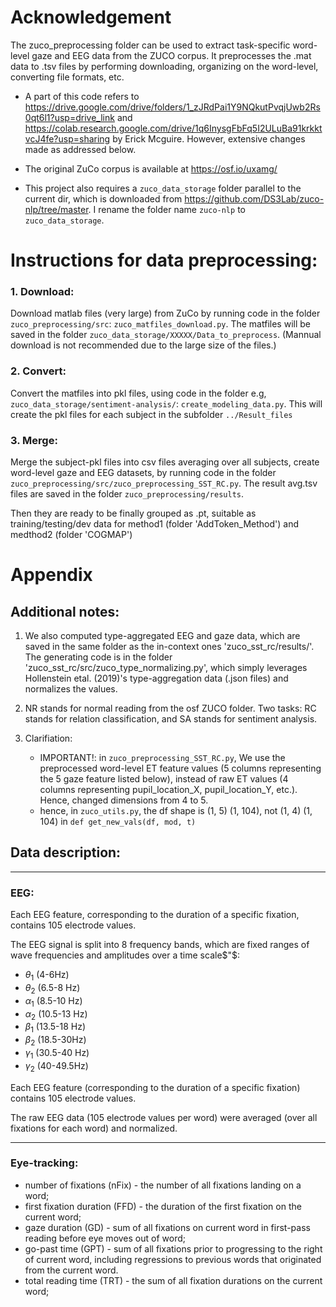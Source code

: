 # Acknowledgement
The zuco_preprocessing folder can be used to extract task-specific word-level gaze and EEG data from the ZUCO corpus. It preprocesses the .mat data to .tsv files by performing downloading, organizing on the word-level, converting file formats, etc.

- A part of this code refers to https://drive.google.com/drive/folders/1_zJRdPai1Y9NQkutPvqjUwb2Rs0qt6l1?usp=drive_link and https://colab.research.google.com/drive/1q6InysgFbFq5I2ULuBa91krkktvcJ4fe?usp=sharing by Erick Mcguire. However, extensive changes made as addressed below.

- The original ZuCo corpus is available at https://osf.io/uxamg/

- This project also requires a `zuco_data_storage` folder parallel to the current dir, which is downloaded from https://github.com/DS3Lab/zuco-nlp/tree/master. I rename the folder name `zuco-nlp` to `zuco_data_storage`.

# Instructions for data preprocessing:
### 1. Download:
Download matlab files (very large) from ZuCo by running code in the folder `zuco_preprocessing/src`: `zuco_matfiles_download.py`. The matfiles will be saved in the folder `zuco_data_storage/XXXXX/Data_to_preprocess`. (Mannual download is not recommended due to the large size of the files.)

### 2. Convert:
Convert the matfiles into pkl files, using code in the folder e.g, `zuco_data_storage/sentiment-analysis/`: `create_modeling_data.py`.
This will create the pkl files for each subject in the subfolder `../Result_files`

### 3. Merge:

Merge the subject-pkl files into csv files averaging over all subjects, create word-level gaze and EEG datasets, by running code in the folder `zuco_preprocessing/src/zuco_preprocessing_SST_RC.py`.
The result avg.tsv files are saved in the folder `zuco_preprocessing/results`.

Then they are ready to be finally grouped as .pt, suitable as training/testing/dev data for method1 (folder 'AddToken_Method') and medthod2 (folder 'COGMAP')


# Appendix

## Additional notes:
1. We also computed type-aggregated EEG and gaze data, which are saved in the same folder as the in-context ones 'zuco_sst_rc/results/'. The generating code is in the folder 'zuco_sst_rc/src/zuco_type_normalizing.py', which simply leverages Hollenstein etal. (2019)'s type-aggregation data (.json files) and normalizes the values.

2. NR stands for normal reading from the osf ZUCO folder. 
Two tasks: RC stands for relation classification, and SA stands for sentiment analysis.

3. Clarifiation:
    - IMPORTANT!: in `zuco_preprocessing_SST_RC.py`, We use the preprocessed word-level ET feature values (5 columns representing the 5 gaze feature listed below), instead of raw ET values (4 columns representing pupil_location_X, pupil_location_Y, etc.). Hence, changed dimensions from 4 to 5.
    - hence, in `zuco_utils.py`, the df shape is (1, 5) (1, 104), not (1, 4) (1, 104) in `def get_new_vals(df, mod, t)`


## Data description:
------------------
### EEG:

Each EEG feature, corresponding to the duration of a specific fixation, contains 105 electrode values.

The EEG signal is split into 8 frequency bands, which are fixed ranges of wave frequencies and amplitudes over a time scale$"$:

- $\theta_1$ (4-6Hz)
- $\theta_2$ (6.5-8 Hz)
- $\alpha_1$ (8.5-10 Hz)
- $\alpha_2$ (10.5-13 Hz)
- $\beta_1$ (13.5-18 Hz)
- $\beta_2$ (18.5-30Hz)
- $\gamma_1$ (30.5-40 Hz)
- $\gamma_2$ (40-49.5Hz)

Each EEG feature (corresponding to the duration of a specific fixation) contains 105 electrode values.

The raw EEG data (105 electrode values per word) were averaged (over all fixations for each word) and normalized.


------------------
### Eye-tracking:

- number of fixations (nFix) - the number of all fixations landing on a word;
- first fixation duration (FFD) - the duration of the first fixation on the current word;
- gaze duration (GD) - sum of all fixations on current word in first-pass reading before eye moves out of word;
- go-past time (GPT) - sum of all fixations prior to progressing to the right of current word, including regressions to previous words that originated from the current word.
- total reading time (TRT) - the sum of all fixation durations on the current word;
